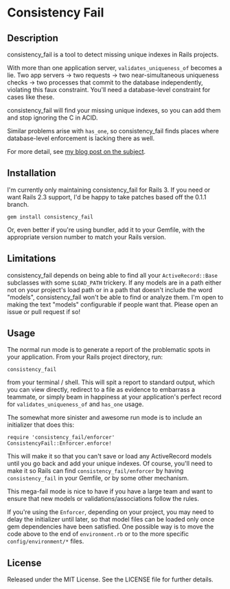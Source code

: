 # Consistency Fail

## Description
consistency\_fail is a tool to detect missing unique indexes in Rails projects.

With more than one application server, `validates_uniqueness_of` becomes a lie.
Two app servers -> two requests -> two near-simultaneous uniqueness checks ->
two processes that commit to the database independently, violating this faux
constraint. You'll need a database-level constraint for cases like these.

consistency\_fail will find your missing unique indexes, so you can add them and
stop ignoring the C in ACID.

Similar problems arise with `has_one`, so consistency\_fail finds places where
database-level enforcement is lacking there as well.

For more detail, see [my blog post on the
subject](http://blog.8thlight.com/articles/2011/6/11/winning-at-consistency).

## Installation

I'm currently only maintaining consistency\_fail for Rails 3. If you need or
want Rails 2.3 support, I'd be happy to take patches based off the 0.1.1
branch.

    gem install consistency_fail

Or, even better if you're using bundler, add it to your Gemfile, with the
appropriate version number to match your Rails version.

## Limitations

consistency\_fail depends on being able to find all your `ActiveRecord::Base`
subclasses with some `$LOAD_PATH` trickery. If any models are in a path either
not on your project's load path or in a path that doesn't include the word
"models", consistency\_fail won't be able to find or analyze them. I'm open to
making the text "models" configurable if people want that. Please open an issue
or pull request if so!

## Usage

The normal run mode is to generate a report of the problematic spots in your
application. From your Rails project directory, run:

    consistency_fail

from your terminal / shell. This will spit a report to standard output, which
you can view directly, redirect to a file as evidence to embarrass a teammate,
or simply beam in happiness at your application's perfect record for
`validates_uniqueness_of` and `has_one` usage.

The somewhat more sinister and awesome run mode is to include an initializer
that does this:

    require 'consistency_fail/enforcer'
    ConsistencyFail::Enforcer.enforce!

This will make it so that you can't save or load any ActiveRecord models until
you go back and add your unique indexes. Of course, you'll need to make it so
Rails can find `consistency_fail/enforcer` by having `consistency_fail` in your
Gemfile, or by some other mechanism.

This mega-fail mode is nice to have if you have a large team and want to ensure
that new models or validations/associations follow the rules.

If you're using the `Enforcer`, depending on your project, you may need to
delay the initializer until later, so that model files can be loaded only once
gem dependencies have been satisfied. One possible way is to move the code above
to the end of `environment.rb` or to the more specific `config/environment/*` files.

## License

Released under the MIT License. See the LICENSE file for further details.
